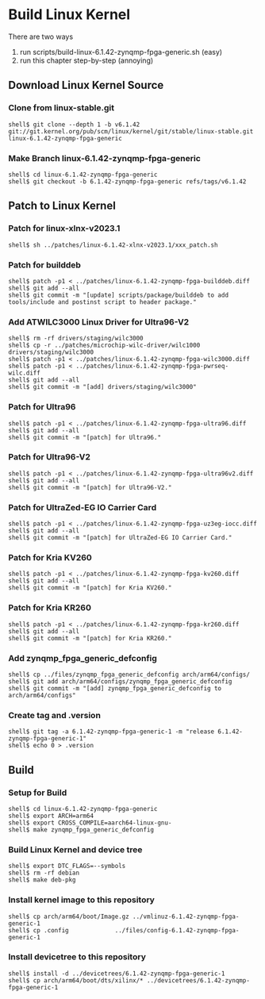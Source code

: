 # Build Linux Kernel

There are two ways

1. run scripts/build-linux-6.1.42-zynqmp-fpga-generic.sh (easy)
2. run this chapter step-by-step (annoying)

## Download Linux Kernel Source

### Clone from linux-stable.git

```console
shell$ git clone --depth 1 -b v6.1.42 git://git.kernel.org/pub/scm/linux/kernel/git/stable/linux-stable.git linux-6.1.42-zynqmp-fpga-generic
```

### Make Branch linux-6.1.42-zynqmp-fpga-generic

```console
shell$ cd linux-6.1.42-zynqmp-fpga-generic
shell$ git checkout -b 6.1.42-zynqmp-fpga-generic refs/tags/v6.1.42
```

## Patch to Linux Kernel

### Patch for linux-xlnx-v2023.1

```console
shell$ sh ../patches/linux-6.1.42-xlnx-v2023.1/xxx_patch.sh
```

### Patch for builddeb

```console
shell$ patch -p1 < ../patches/linux-6.1.42-zynqmp-fpga-builddeb.diff 
shell$ git add --all
shell$ git commit -m "[update] scripts/package/builddeb to add tools/include and postinst script to header package."
```

### Add ATWILC3000 Linux Driver for Ultra96-V2

```console
shell$ rm -rf drivers/staging/wilc3000
shell$ cp -r ../patches/microchip-wilc-driver/wilc1000 drivers/staging/wilc3000
shell$ patch -p1 < ../patches/linux-6.1.42-zynqmp-fpga-wilc3000.diff
shell$ patch -p1 < ../patches/linux-6.1.42-zynqmp-fpga-pwrseq-wilc.diff
shell$ git add --all
shell$ git commit -m "[add] drivers/staging/wilc3000"
```

### Patch for Ultra96

```console
shell$ patch -p1 < ../patches/linux-6.1.42-zynqmp-fpga-ultra96.diff
shell$ git add --all
shell$ git commit -m "[patch] for Ultra96."
```

### Patch for Ultra96-V2

```console
shell$ patch -p1 < ../patches/linux-6.1.42-zynqmp-fpga-ultra96v2.diff 
shell$ git add --all
shell$ git commit -m "[patch] for Ultra96-V2."
```

### Patch for UltraZed-EG IO Carrier Card

```console
shell$ patch -p1 < ../patches/linux-6.1.42-zynqmp-fpga-uz3eg-iocc.diff 
shell$ git add --all
shell$ git commit -m "[patch] for UltraZed-EG IO Carrier Card."
```

### Patch for Kria KV260

```console
shell$ patch -p1 < ../patches/linux-6.1.42-zynqmp-fpga-kv260.diff 
shell$ git add --all
shell$ git commit -m "[patch] for Kria KV260."
```

### Patch for Kria KR260

```console
shell$ patch -p1 < ../patches/linux-6.1.42-zynqmp-fpga-kr260.diff 
shell$ git add --all
shell$ git commit -m "[patch] for Kria KR260."
```

### Add zynqmp_fpga_generic_defconfig

```console
shell$ cp ../files/zynqmp_fpga_generic_defconfig arch/arm64/configs/
shell$ git add arch/arm64/configs/zynqmp_fpga_generic_defconfig
shell$ git commit -m "[add] zynqmp_fpga_generic_defconfig to arch/arm64/configs"
```

### Create tag and .version

```console
shell$ git tag -a 6.1.42-zynqmp-fpga-generic-1 -m "release 6.1.42-zynqmp-fpga-generic-1"
shell$ echo 0 > .version
```

## Build

### Setup for Build 

```console
shell$ cd linux-6.1.42-zynqmp-fpga-generic
shell$ export ARCH=arm64
shell$ export CROSS_COMPILE=aarch64-linux-gnu-
shell$ make zynqmp_fpga_generic_defconfig
```

### Build Linux Kernel and device tree

```console
shell$ export DTC_FLAGS=--symbols
shell$ rm -rf debian
shell$ make deb-pkg
```

### Install kernel image to this repository

```console
shell$ cp arch/arm64/boot/Image.gz ../vmlinuz-6.1.42-zynqmp-fpga-generic-1
shell$ cp .config             ../files/config-6.1.42-zynqmp-fpga-generic-1
```

### Install devicetree to this repository

```console
shell$ install -d ../devicetrees/6.1.42-zynqmp-fpga-generic-1
shell$ cp arch/arm64/boot/dts/xilinx/* ../devicetrees/6.1.42-zynqmp-fpga-generic-1
```
